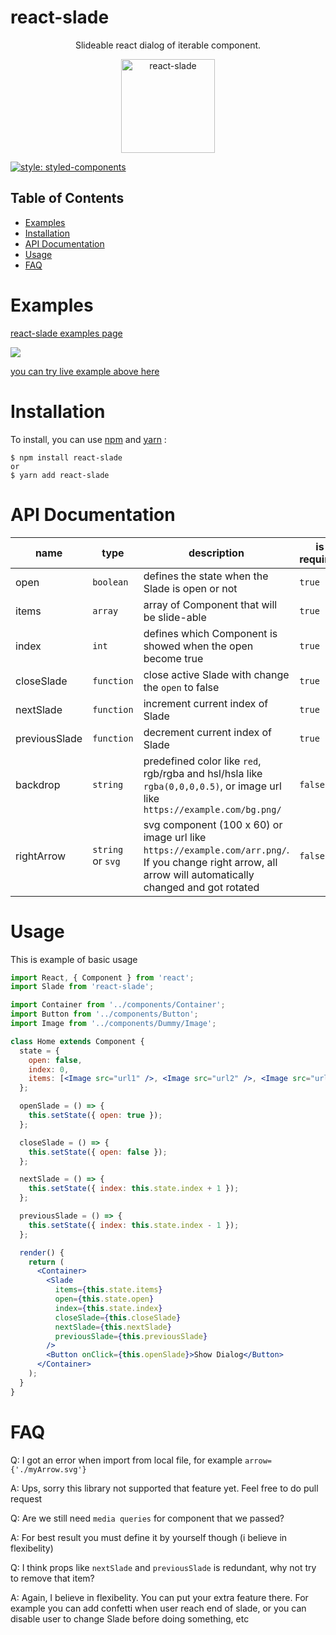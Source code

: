 # react-slade

<div align="center">
  <p>
    Slideable react dialog of iterable component.  
  </p>
  <a href="https://www.manuver.io/lib/react-slade">
    <img alt="react-slade" src="https://puu.sh/B2SKS/e665783b42.png" height="150px" />
  </a>
</div>

[![style: styled-components](https://img.shields.io/badge/style-%F0%9F%92%85%20styled--components-orange.svg?colorB=daa357&colorA=db748e)](https://github.com/styled-components/styled-components)

## Table of Contents

- [Examples](#examples)
- [Installation](#installation)
- [API Documentation](#api-documentation)
- [Usage](#usage)
- [FAQ](#faq)

# Examples

[react-slade examples page](https://manuverio.github.io/react-slade/)

<img src="https://media.giphy.com/media/MX3gs3UOJynShcZFho/giphy.gif">

[you can try live example above here](https://oskm.itb.ac.id/suvenir)

# Installation

To install, you can use [npm](https://www.npmjs.com/package/react-slade) and [yarn](https://yarnpkg.com/en/package/react-slade) :

```shell
$ npm install react-slade
or
$ yarn add react-slade
```

# API Documentation

| name          | type              | description                                                                                                                                                | is required |
| ------------- | ----------------- | ---------------------------------------------------------------------------------------------------------------------------------------------------------- | ----------- |
| open          | `boolean`         | defines the state when the Slade is open or not                                                                                                            | `true`      |
| items         | `array`           | array of Component that will be slide-able                                                                                                                 | `true`      |
| index         | `int`             | defines which Component is showed when the open become true                                                                                                | `true`      |
| closeSlade    | `function`        | close active Slade with change the `open` to false                                                                                                         | `true`      |
| nextSlade     | `function`        | increment current index of Slade                                                                                                                           | `true`      |
| previousSlade | `function`        | decrement current index of Slade                                                                                                                           | `true`      |
| backdrop      | `string`          | predefined color like `red`, rgb/rgba and hsl/hsla like `rgba(0,0,0,0.5)`, or image url like `https://example.com/bg.png/`                                 | `false`     |
| rightArrow    | `string` or `svg` | svg component (100 x 60) or image url like `https://example.com/arr.png/`. If you change right arrow, all arrow will automatically changed and got rotated | `false`     |

# Usage

This is example of basic usage

```jsx
import React, { Component } from 'react';
import Slade from 'react-slade';

import Container from '../components/Container';
import Button from '../components/Button';
import Image from '../components/Dummy/Image';

class Home extends Component {
  state = {
    open: false,
    index: 0,
    items: [<Image src="url1" />, <Image src="url2" />, <Image src="url3" />],
  };

  openSlade = () => {
    this.setState({ open: true });
  };

  closeSlade = () => {
    this.setState({ open: false });
  };

  nextSlade = () => {
    this.setState({ index: this.state.index + 1 });
  };

  previousSlade = () => {
    this.setState({ index: this.state.index - 1 });
  };

  render() {
    return (
      <Container>
        <Slade
          items={this.state.items}
          open={this.state.open}
          index={this.state.index}
          closeSlade={this.closeSlade}
          nextSlade={this.nextSlade}
          previousSlade={this.previousSlade}
        />
        <Button onClick={this.openSlade}>Show Dialog</Button>
      </Container>
    );
  }
}
```

# FAQ

Q: I got an error when import from local file, for example `arrow={'./myArrow.svg'}`

A: Ups, sorry this library not supported that feature yet. Feel free to do pull request

Q: Are we still need `media queries` for component that we passed?

A: For best result you must define it by yourself though (i believe in flexibelity)

Q: I think props like `nextSlade` and `previousSlade` is redundant, why not try to remove that item?

A: Again, I believe in flexibelity. You can put your extra feature there. For example you can add confetti when user reach end of slade, or you can disable user to change Slade before doing something, etc
